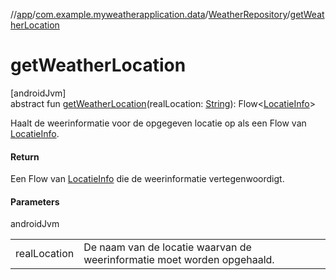 //[app](../../../index.md)/[com.example.myweatherapplication.data](../index.md)/[WeatherRepository](index.md)/[getWeatherLocation](get-weather-location.md)

# getWeatherLocation

[androidJvm]\
abstract fun [getWeatherLocation](get-weather-location.md)(realLocation: [String](https://kotlinlang.org/api/latest/jvm/stdlib/kotlin/-string/index.html)): Flow&lt;[LocatieInfo](../../com.example.myweatherapplication.ui.model/-locatie-info/index.md)&gt;

Haalt de weerinformatie voor de opgegeven locatie op als een Flow van [LocatieInfo](../../com.example.myweatherapplication.ui.model/-locatie-info/index.md).

#### Return

Een Flow van [LocatieInfo](../../com.example.myweatherapplication.ui.model/-locatie-info/index.md) die de weerinformatie vertegenwoordigt.

#### Parameters

androidJvm

| | |
|---|---|
| realLocation | De naam van de locatie waarvan de weerinformatie moet worden opgehaald. |
